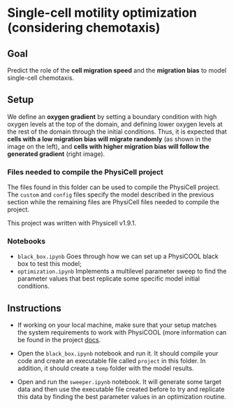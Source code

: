 # Single-cell motility optimization (considering chemotaxis)

## Goal

Predict the role of the **cell migration speed** and the **migration bias** to model single-cell chemotaxis.

## Setup

We define an **oxygen gradient** by setting a boundary condition with high oxygen levels at the top of the domain, 
and defining lower oxygen levels at the rest of the domain through the initial conditions. Thus, it is expected 
that **cells with a low migration bias will migrate randomly** (as shown in the image on the left), and **cells 
with higher migration bias will follow the generated gradient** (right image).

### Files needed to compile the PhysiCell project

The files found in this folder can be used to compile the PhysiCell project. The `custom` and `config` files specify the model described in the previous section while the remaining files are PhysiCell files needed to compile the project.

This project was written with Physicell v1.9.1.

### Notebooks

- `black_box.ipynb` Goes through how we can set up a PhysiCOOL black box to test this model;
- `optimization.ipynb` Implements a multilevel parameter sweep to find the parameter values that best replicate some
specific model initial conditions.

## Instructions

- If working on your local machine, make sure that your setup matches the system requirements to work with PhysiCOOL (more information can be found in the project [docs](https://physicool.readthedocs.io/en/latest/getting_started.html).

- Open the `black_box.ipynb` notebook and run it. It should compile your code and create an executable file called `project` in this folder. In addition, it should create a `temp` folder with the model results.

- Open and run the `sweeper.ipynb` notebook. It will generate some target data and then use the executable file created before to try and replicate this data by finding the best parameter values in an optimization routine.
